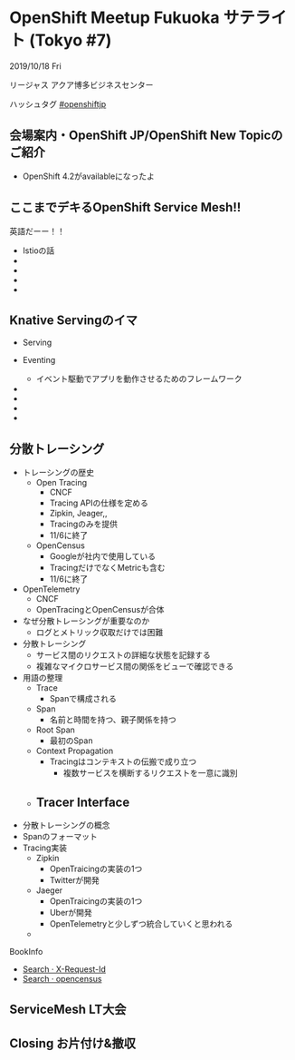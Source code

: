 # OpenShift Meetup Fukuoka サテライト (Tokyo #7)

2019/10/18 Fri

リージャス アクア博多ビジネスセンター

ハッシュタグ [#openshiftjp](https://twitter.com/search?q=%23openshiftjp)


## 会場案内・OpenShift JP/OpenShift New Topicのご紹介

- OpenShift 4.2がavailableになったよ

## ここまでデキるOpenShift Service Mesh!!

英語だーー！！

- Istioの話
- 
- 
- 
- 

## Knative Servingのイマ

- Serving
- Eventing
  - イベント駆動でアプリを動作させるためのフレームワーク

- 
- 
- 
- 

## 分散トレーシング

- トレーシングの歴史
  - Open Tracing
    - CNCF
    - Tracing APIの仕様を定める
    - Zipkin, Jeager,,
    - Tracingのみを提供
    - 11/6に終了
  - OpenCensus
    - Googleが社内で使用している
    - TracingだけでなくMetricも含む
    - 11/6に終了
- OpenTelemetry
  - CNCF
  - OpenTracingとOpenCensusが合体
- なぜ分散トレーシングが重要なのか
  - ログとメトリック収取だけでは困難
- 分散トレーシング
  - サービス間のリクエストの詳細な状態を記録する
  - 複雑なマイクロサービス間の関係をビューで確認できる
- 用語の整理
  - Trace
    - Spanで構成される
  - Span
    - 名前と時間を持つ、親子関係を持つ
  - Root Span
    - 最初のSpan
  - Context Propagation
    - Tracingはコンテキストの伝搬で成り立つ
      - 複数サービスを横断するリクエストを一意に識別
  - Tracer Interface
    - 
- 分散トレーシングの概念
- Spanのフォーマット
- Tracing実装
  - Zipkin
    - OpenTraicingの実装の1つ
    - Twitterが開発
  - Jaeger
    - OpenTraicingの実装の1つ
    - Uberが開発
    - OpenTelemetryと少しずつ統合していくと思われる
  - 

BookInfo
- [Search · X-Request-Id](https://github.com/istio/istio/search?q=X-Request-Id&type=Code)
- [Search · opencensus](https://github.com/istio/istio/search?q=opencensus&unscoped_q=opencensus&type=Code)

## ServiceMesh LT大会


## Closing お片付け&撤収
